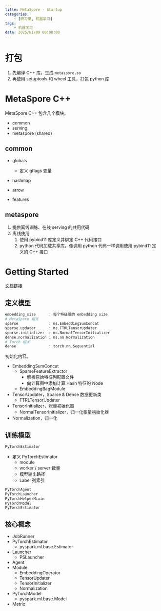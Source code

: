 ```yaml
---
title: MetaSpore - Startup
categories: 
    - [研习录, 机器学习]
tags:
    - 机器学习
date: 2025/01/09 00:00:00
---
```


# 打包

1. 先编译 C++ 库，生成 `metaspore.so`
2. 再使用 setuptools 和 wheel 工具，打包 python 库

# MetaSpore C++

MetaSpore C++ 包含几个模块。

- common
- serving
- metaspore (shared)

## common

- globals

  - 定义 gflags 变量

- hashmap

- arrow

- features

## metaspore

1. 提供离线训练、在线 serving 的共用代码
2. 离线使用
   1. 使用 pybind11 库定义并绑定 C++ 代码接口
   2. python 代码加载共享库，像调用 python 代码一样调用使用 pybind11 定义的 C++ 接口

# Getting Started

[文档链接](https://github.com/meta-soul/MetaSpore/blob/main/tutorials/metaspore-getting-started.ipynb)

## 定义模型

```python
embedding_size      : 每个特征组的 embedding size
# MetaSpore 相关
sparse              : ms.EmbeddingSumConcat
sparse.updater      : ms.FTRLTensorUpdater
sparse.initializer  : ms.NormalTensorInitializer
dense.normalization : ms.nn.Normalization
# Torch 相关
dense               : torch.nn.Sequential
```

初始化内容。

- EmbeddingSumConcat
  - SparseFeatureExtractor
    - 解析原始特征列配置文件
    - 向计算图中添加计算 Hash 特征的 Node
  - EmbeddingBagModule
- TensorUpdater，Sparse & Dense 数据更新类
  - FTRLTensorUpdater
- TensorInitializer，张量初始化器
  - NormalTensorInitializer，归一化张量初始化器
- Normalization，归一化

## 训练模型

```python
PyTorchEstimator
```

- 定义 PyTorchEstimator
  - module
  - worker / server 数量
  - 模型输出路径
  - Label 列索引

```python
PyTorchAgent
PyTorchLauncher
PyTorchHelperMixin
PyTorchModel
PyTorchEstimator
```

## 核心概念

- JobRunner
- PyTorchEstimator
  - pyspark.ml.base.Estimator
- Launcher
  - PSLauncher
- Agent
- Module
  - EmbeddingOperator
  - TensorUpdater
  - TensorInitializer
  - Normalization
- PyTorchModel
  - pyspark.ml.base.Model
- Metric
